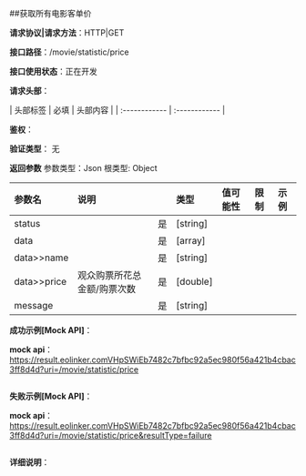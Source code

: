 ##获取所有电影客单价

**请求协议|请求方法**：HTTP|GET

**接口路径**：/movie/statistic/price

**接口使用状态**：正在开发

**请求头部**：

| 头部标签 | 必填  | 头部内容 | 
| :------------ | :------------ |

**鉴权**：

**验证类型**：
无

**返回参数**
参数类型：Json
根类型: Object

| 参数名  | 说明 |  | 类型 | 值可能性 | 限制 | 示例 |
| :------------ | :------------ | :------------ | :------------ | :------------ | :------------ | :------------ |
|status||是|[string]||||
|data||是|[array]||||
|data>>name||是|[string]||||
|data>>price|观众购票所花总金额/购票次数|是|[double]||||
|message||是|[string]||||

**成功示例[Mock API]**：


**mock api**：https://result.eolinker.comVHpSWiEb7482c7bfbc92a5ec980f56a421b4cbac3ff8d4d?uri=/movie/statistic/price
```

```

**失败示例[Mock API]**：


**mock api**：https://result.eolinker.comVHpSWiEb7482c7bfbc92a5ec980f56a421b4cbac3ff8d4d?uri=/movie/statistic/price&resultType=failure
```

```

**详细说明**：


```
